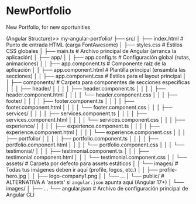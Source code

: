 # NewPortfolio
New Portfolio, for new oportunities 

(Angular Structure)>>
my-angular-portfolio/
├── src/
│   ├── index.html                   # Punto de entrada HTML (carga FontAwesome)
│   ├── styles.css                   # Estilos CSS globales
│   ├── main.ts                      # Archivo principal de Angular (arranca la aplicación)
│   ├── app/
│   │   ├── app.config.ts            # Configuración global (rutas, animaciones)
│   │   ├── app.component.ts         # Componente raíz de la aplicación
│   │   ├── app.component.html       # Plantilla principal (ensambla las secciones)
│   │   ├── app.component.css        # Estilos para el layout principal
│   │   ├── components/              # Carpeta para componentes de secciones específicas
│   │   │   ├── header/
│   │   │   │   ├── header.component.ts
│   │   │   │   ├── header.component.html
│   │   │   │   └── header.component.css
│   │   │   ├── footer/
│   │   │   │   ├── footer.component.ts
│   │   │   │   ├── footer.component.html
│   │   │   │   └── footer.component.css
│   │   │   ├── services/
│   │   │   │   ├── services.component.ts
│   │   │   │   ├── services.component.html
│   │   │   │   └── services.component.css
│   │   │   ├── experience/
│   │   │   │   ├── experience.component.ts
│   │   │   │   ├── experience.component.html
│   │   │   │   └── experience.component.css
│   │   │   ├── portfolio/
│   │   │   │   ├── portfolio.component.ts
│   │   │   │   ├── portfolio.component.html
│   │   │   │   └── portfolio.component.css
│   │   │   └── testimonial/
│   │   │       ├── testimonial.component.ts
│   │   │       ├── testimonial.component.html
│   │   │       └── testimonial.component.css
│   │   └── assets/                  # Carpeta por defecto para assets estáticos
│   │       └── images/              # Todas tus imágenes deben ir aquí (profile, logos, etc.)
│   │           ├── profile-hero.jpg
│   │           ├── logo-company1.png
│   │           └── ...
│   └── public/                      # ALTERNATIVA A 'assets' si `angular.json` apunta aquí (Angular 17+)
│       └── images/
│           ├── ...
└── angular.json                     # Archivo de configuración principal de Angular CLI
